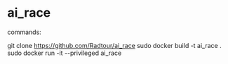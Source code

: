 # ai_race

commands:

git clone https://github.com/Radtour/ai_race
sudo docker build -t ai_race .
sudo docker run -it --privileged ai_race